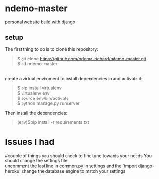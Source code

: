 # ndemo-master
personal website build with django

## setup
The first thing to do is to clone this repository:

>$ git clone https://github.com/ndemo-richard/ndemo-master.git <br />
>$ cd ndemo-master
<br />
create a virtual enviroment to install dependencies in and activate it: <br />

>$ pip install virtualenv <br />
>$ virtualenv env <br />
>$ source env/bin/activate <br />
>$ python manage.py runserver

Then install the dependencies:<br />
> (env)$pip install -r requirements.txt <br />

# Issues I had


#couple of things you should check to fine tune towards your needs
You should change the settings file <br />
uncomment the last line in common.py in settings and the `import django-heroku'
change the database engine to match your settings
